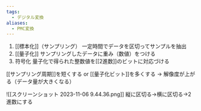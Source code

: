```yaml
---
tags:
  - デジタル変換
aliases:
  - PMC変換
---
```

1. [[標本化]]（サンプリング）
	一定時間でデータを区切ってサンプルを抽出
2. [[量子化]]
	サンプリングしたデータに重み（数値）をつける
3. 符号化
	量子化で得られた整数値を[[2進数]]のビットに対応づける

[[サンプリング周期]]を短くする or [[量子化ビット]]を多くする
	→ 解像度が上がる（データ量が大きくなる）

![[スクリーンショット 2023-11-06 9.44.36.png]]
縦に区切る→横に区切る→2進数にする